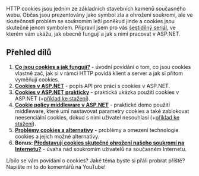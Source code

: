<!-- dcterms:title = Cookies: Všechno co jste o nich kdy chtěli vědět a ještě něco navíc -->
<!-- dcterms:abstract = HTTP cookies jsou jedním ze základních stavebních kamenů současného webu. Občas jsou prezentovány jako symbol zla a ohrožení soukromí, ale ve skutečnosti problém se soukromím leží poněkud jinde a cookies jsou skutečně jenom symbolem. Připravil jsem pro vás šestidílný seriál, ve kterém vám ukážu, jak obecně fungují a jak s nimi pracovat v ASP.NET. -->
<!-- dcterms:creator = Michal Altair Valášek -->
<!-- x4w:pictureUrl = /perex-pictures/20220120-cookies-uvod.jpg -->
<!-- x4w:pictureWidth = 150 -->
<!-- x4w:pictureHeight = 150 -->
<!-- x4w:coverUrl = /cover-pictures/20220120-cookies-uvod.jpg -->
<!-- x4w:coverCredits = Ali Jouyandeh  via Unsplash.com -->
<!-- x4w:category = Z-TECH -->
<!-- x4w:category = IT -->
<!-- dcterms:dateAccepted = 2022-02-17 -->

HTTP cookies jsou jedním ze základních stavebních kamenů současného webu. Občas jsou prezentovány jako symbol zla a ohrožení soukromí, ale ve skutečnosti problém se soukromím leží poněkud jinde a cookies jsou skutečně jenom symbolem. Připravil jsem pro vás [šestidílný seriál](https://www.youtube.com/playlist?list=PLFZurxJN0pMb9ina9Hd67ufiEKqlTXuzU), ve kterém vám ukážu, jak obecně fungují a jak s nimi pracovat v ASP.NET.

## Přehled dílů

1. **[Co jsou cookies a jak fungují?](https://www.youtube.com/watch?v=HxEtTXfGQyY)** - úvodní povídání o tom, co jsou cookies vlastně zač, jak si v rámci HTTP povídá klient a server a jak si přitom vyměňují cookies.
2. **[Cookies v ASP.NET](https://www.youtube.com/watch?v=e3ymTSeYC9M)** - popis API pro práci s cookies v ASP.NET.
3. **[Cookies v ASP.NET prakticky](https://www.youtube.com/watch?v=uAqLRQmrWI4)** - praktická ukázka použití cookies v ASP.NET (+[příklad ke stažení](https://www.cdn.altairis.cz/Blog/2022/20220217-cookies-demo.zip)).
4. **[Cookie policy middleware v ASP.NET](https://www.youtube.com/watch?v=8dYOpBj0uK0)** - praktické demo použití middleware, které umí nastavovat parametry cookies a také zablokovat neesenciální cookies, dokud s nimi uživatel nesouhlasí (+[příklad ke stažení](https://www.cdn.altairis.cz/Blog/2022/20220217-cookiepolicy-demo.zip)).
5. **[Problémy cookies a alternativy](https://www.youtube.com/watch?v=0D6sfeDlonk)** - problémy a omezení technologie cookies a jejich možné alternativy.
6. **Bonus: [Představují cookies skutečné ohrožení našeho soukromí na Internetu?](https://www.youtube.com/watch?v=PtfmxAUEmBU)** - úvaha nad soukromím uživatelů na současném Internetu.

Líbilo se vám povídání o cookies? Jaké téma byste si přáli probrat příště? Napište mi to do komentářů na YouTube!
